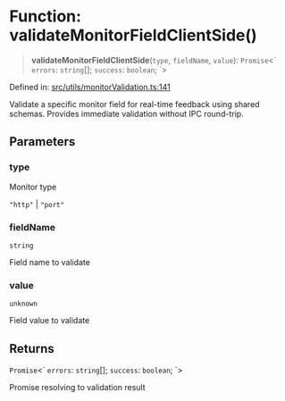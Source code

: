 # Function: validateMonitorFieldClientSide()

> **validateMonitorFieldClientSide**(`type`, `fieldName`, `value`): `Promise`\<\` `errors`: `string`[]; `success`: `boolean`; \`\>

Defined in: [src/utils/monitorValidation.ts:141](https://github.com/Nick2bad4u/Uptime-Watcher/blob/2a45eeb1723f8f7089001af2c92aa07d82dfe7e4/src/utils/monitorValidation.ts#L141)

Validate a specific monitor field for real-time feedback using shared schemas.
Provides immediate validation without IPC round-trip.

## Parameters

### type

Monitor type

`"http"` | `"port"`

### fieldName

`string`

Field name to validate

### value

`unknown`

Field value to validate

## Returns

`Promise`\<\` `errors`: `string`[]; `success`: `boolean`; \`\>

Promise resolving to validation result
